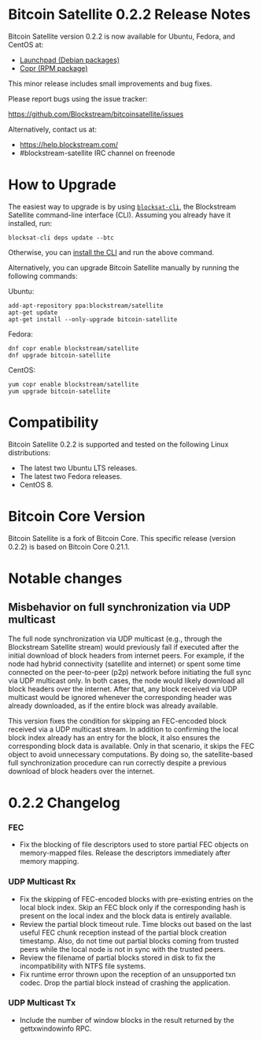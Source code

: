 Bitcoin Satellite 0.2.2 Release Notes
====================

Bitcoin Satellite version 0.2.2 is now available for Ubuntu, Fedora, and CentOS
at:

  - [Launchpad (Debian packages)](https://launchpad.net/~blockstream/+archive/ubuntu/satellite)
  - [Copr (RPM package)](https://copr.fedorainfracloud.org/coprs/blockstream/satellite/)

This minor release includes small improvements and bug fixes.

Please report bugs using the issue tracker:

  <https://github.com/Blockstream/bitcoinsatellite/issues>

Alternatively, contact us at:

  - <https://help.blockstream.com/>
  - #blockstream-satellite IRC channel on freenode

How to Upgrade
==============

The easiest way to upgrade is by using
[`blocksat-cli`](https://blockstream.github.io/satellite/doc/quick-reference.html),
the Blockstream Satellite command-line interface (CLI). Assuming you already
have it installed, run:

```
blocksat-cli deps update --btc
```

Otherwise, you can [install the
CLI](https://blockstream.github.io/satellite/doc/quick-reference.html#cli-installation-and-upgrade)
and run the above command.

Alternatively, you can upgrade Bitcoin Satellite manually by running the
following commands:

Ubuntu:
```
add-apt-repository ppa:blockstream/satellite
apt-get update
apt-get install --only-upgrade bitcoin-satellite
```

Fedora:
```
dnf copr enable blockstream/satellite
dnf upgrade bitcoin-satellite
```

CentOS:
```
yum copr enable blockstream/satellite
yum upgrade bitcoin-satellite
```

Compatibility
==============

Bitcoin Satellite 0.2.2 is supported and tested on the following Linux distributions:
- The latest two Ubuntu LTS releases.
- The latest two Fedora releases.
- CentOS 8.

Bitcoin Core Version
==============

Bitcoin Satellite is a fork of Bitcoin Core. This specific release (version
0.2.2) is based on Bitcoin Core 0.21.1.

Notable changes
===============

Misbehavior on full synchronization via UDP multicast
-----------------------------------

The full node synchronization via UDP multicast (e.g., through the Blockstream
Satellite stream) would previously fail if executed after the initial download
of block headers from internet peers. For example, if the node had hybrid
connectivity (satellite and internet) or spent some time connected on the
peer-to-peer (p2p) network before initiating the full sync via UDP multicast
only. In both cases, the node would likely download all block headers over the
internet. After that, any block received via UDP multicast would be ignored
whenever the corresponding header was already downloaded, as if the entire block
was already available.

This version fixes the condition for skipping an FEC-encoded block received via
a UDP multicast stream. In addition to confirming the local block index already
has an entry for the block, it also ensures the corresponding block data is
available. Only in that scenario, it skips the FEC object to avoid unnecessary
computations. By doing so, the satellite-based full synchronization procedure
can run correctly despite a previous download of block headers over the
internet.

0.2.2 Changelog
=================

### FEC
- Fix the blocking of file descriptors used to store partial FEC objects on
  memory-mapped files. Release the descriptors immediately after memory mapping.

### UDP Multicast Rx
- Fix the skipping of FEC-encoded blocks with pre-existing entries on the local
  block index. Skip an FEC block only if the corresponding hash is present on the
  local index and the block data is entirely available.
- Review the partial block timeout rule. Time blocks out based on the last
  useful FEC chunk reception instead of the partial block creation timestamp.
  Also, do not time out partial blocks coming from trusted peers while the local
  node is not in sync with the trusted peers.
- Review the filename of partial blocks stored in disk to fix the
  incompatibility with NTFS file systems.
- Fix runtime error thrown upon the reception of an unsupported txn codec. Drop
  the partial block instead of crashing the application.

### UDP Multicast Tx
- Include the number of window blocks in the result returned by the
  gettxwindowinfo RPC.

